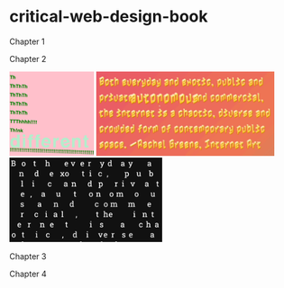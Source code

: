 # critical-web-design-book
 


Chapter 1




Chapter 2

<img height="150" src="figures/Figure 2.3.4-Poem-Think.png" alt="prompt"> <img height="150" src="figures/Figure 2.3.x-Poem-Shake-640w.gif" alt="prompt"> <!-- <img height="150" src="figures/Figure 2.3.x-Poem-Click.png" alt="prompt"> --> <img height="150" src="figures/Figure 2.3.4-Poem-Random-640w.gif" alt="prompt">


Chapter 3




Chapter 4


